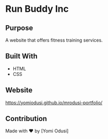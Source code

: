 # Run Buddy Inc

## Purpose
A website that offers fitness training services.

## Built With
* HTML
* CSS

## Website
https://yomiodusi.github.io/mrodusi-portfolio/
## Contribution
Made with ❤️ by [Yomi Odusi]


